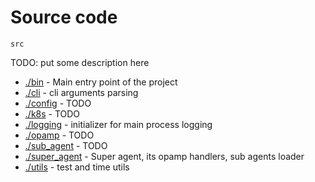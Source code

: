 # Source code 

`src`

TODO: put some description here


- [./bin](./bin/README.md) - Main entry point of the project
- [./cli](./cli/README.md) - cli arguments parsing
- [./config](./config/README.md) - TODO
- [./k8s](./k8s/README.md) - TODO
- [./logging](./logging/README.md) - initializer for main process logging
- [./opamp](./opamp/README.md) - TODO
- [./sub_agent](./sub_agent/README.md) - TODO
- [./super_agent](./super_agent/README.md) - Super agent, its opamp handlers, sub agents loader
- [./utils](./utils/README.md) - test and time utils